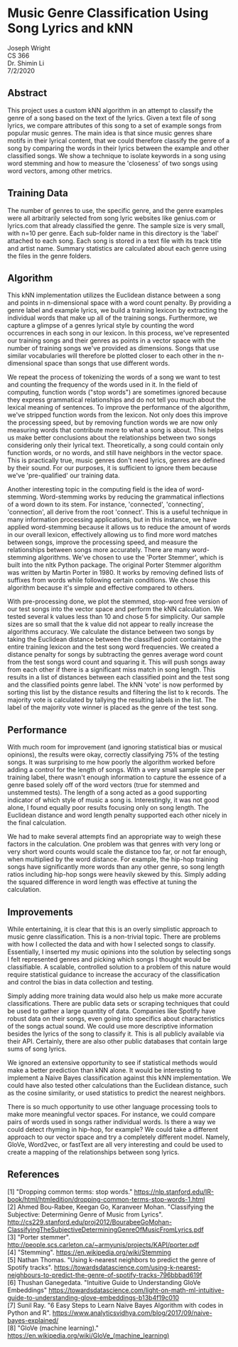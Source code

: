 # Music Genre Classification Using Song Lyrics and kNN
Joseph Wright  
CS 366  
Dr. Shimin Li  
7/2/2020  
  
## Abstract
This project uses a custom kNN algorithm in an attempt to classify the genre of a song based on the text of the lyrics. Given a text file of song lyrics, we compare attributes of this song to a set of example songs from popular music genres. The main idea is that since music genres share motifs in their lyrical content, that we could therefore classify the genre of a song by comparing the words in their lyrics between the example and other classified songs. We show a technique to isolate keywords in a song using word stemming and how to measure the 'closeness' of two songs using word vectors, among other metrics.

## Training Data
The number of genres to use, the specific genre, and the genre examples were all arbitrarily selected from song lyric websites like genius.com or lyrics.com that already classified the genre. The sample size is very small, with n=10 per genre. Each sub-folder name in this directory is the 'label' attached to each song. Each song is stored in a text file with its track title and artist name. Summary statistics are calculated about each genre using the files in the genre folders.

## Algorithm
This kNN implementation utilizes the Euclidean distance between a song and points in n-dimensional space with a word count penalty. 
By providing a genre label and example lyrics, we build a training lexicon by extracting the individual words that make up all of the training songs. Furthermore, we capture a glimpse of a genres lyrical style by counting the word occurrences in each song in our lexicon. In this process, we've represented our training songs and their genres as points in a vector space with the number of training songs we've provided as dimensions. Songs that use similar vocabularies will therefore be plotted closer to each other in the n-dimensional space than songs that use different words.

We repeat the process of tokenizing the words of a song we want to test and counting the frequency of the words used in it. In the field of computing, function words ("stop words") are sometimes
ignored because they express grammatical relationships and do not tell you much about the lexical meaning of sentences. To improve the performance of the algorithm, we've stripped function words
from the lexicon. Not only does this improve the processing speed, but by removing function words we are now only measuring words that contribute more to what a song is about. This helps us make better conclusions about the relationships between two songs considering only their lyrical text. Theoretically, a song could contain only function words, or no words, and still have neighbors in the vector space. This is practically true, music genres don't need lyrics, genres are defined by their sound. For our purposes, it is sufficient to ignore them because we've 'pre-qualified' our training data.

Another interesting topic in the computing field is the idea of word-stemming. Word-stemming works by reducing the grammatical inflections of a word down to its stem. For instance, 'connected',
'connecting', 'connection', all derive from the root 'connect'. This is a useful technique in many information processing applications, but in this instance, we have applied word-stemming because
it allows us to reduce the amount of words in our overall lexicon, effectively allowing us to find more word matches between songs, improve the processing speed, and measure the relationships between songs more accurately. There are many word-stemming algorithms. We've chosen to use the 'Porter Stemmer', which is built into the nltk Python package. The original Porter Stemmer algorithm was written
by Martin Porter in 1980. It works by removing defined lists of suffixes from words while following certain conditions. We chose this algorithm because it's simple and effective compared to others.

With pre-processing done, we plot the stemmed, stop-word free version of our test songs into the vector space and perform the kNN calculation. We tested several k values less than 10 and chose 5 for simplicity. Our sample sizes are so small that the k value did not appear to really increase the algorithms accuracy. We calculate the distance between two songs by taking the Euclidean distance between
the classified point containing the entire training lexicon and the test song word frequencies. We created a distance penalty for songs by subtracting the genres average word count from the test songs word count and squaring it. This will push songs away from each other if there is a significant miss match in song length. This results in a list of distances between each classified point and the test song and the classified points genre label. The kNN 'vote' is now performed by sorting this list by the distance results and filtering the list to k records. The majority vote is calculated by tallying the resulting labels in the list. The label of the majority vote winner is placed as the genre of the test song.

## Performance
With much room for improvement (and ignoring statistical bias or musical opinions), the results were okay, correctly classifying 75% of the testing songs. It was surprising to me how poorly the algorithm worked before adding a control for the length of songs. With a very small sample size per training label, there wasn't enough information to capture the essence of a genre based solely off of the word vectors (true for stemmed and unstemmed tests). The length of a song acted as a good supporting indicator of which style of music a song is. Interestingly, it was not good alone, I found equally poor results focusing only on song length. The Euclidean distance and word length penalty supported each other nicely in the final calculation.

We had to make several attempts find an appropriate way to weigh these factors in the calculation. One problem was that genres with very long or very short word counts would scale the distance too far, or not far enough, when multiplied by the word distance. For example, the hip-hop training songs have significantly more words than any other genre, so song length ratios including hip-hop songs were heavily skewed by this. Simply adding the squared difference in word length was effective at tuning the calculation.

## Improvements
While entertaining, it is clear that this is an overly simplistic approach to music genre classification. This is a non-trivial topic. There are problems with how I collected the data 
and with how I selected songs to classify. Essentially, I inserted my music opinions into the solution by selecting songs I felt represented genres and picking which songs I thought would be classifiable. A scalable, controlled solution to a problem of this nature would require statistical guidance to increase the accuracy of the classification and control the bias in data collection and testing.

Simply adding more training data would also help us make more accurate classifications. There are public data sets or scraping techniques that could be used to gather
a large quantity of data.  Companies like Spotify have robust data on their songs, even going into specifics about characteristics of the songs actual sound. We could use more descriptive information besides the lyrics of the song to classify it. This is all publicly available via their API. Certainly, there are also other public databases that contain large sums of song lyrics.

We ignored an extensive opportunity to see if statistical methods would make a better prediction than kNN alone. It would be interesting to implement a Naive Bayes classification against this kNN implementation. We could have also tested other calculations than the Euclidean distance, such as the cosine similarity, or used statistics to predict the nearest neighbors.

There is so much opportunity to use other language processing tools to make more meaningful vector spaces. For instance, we could compare pairs of words used in songs rather individual words. 
Is there a way we could detect rhyming in hip-hop, for example? We could take a different approach to our vector space and try a completely different model. Namely, GloVe, Word2vec, or fastText
are all very interesting and could be used to create a mapping of the relationships between song lyrics.

## References
[1] "Dropping common terms: stop words." https://nlp.stanford.edu/IR-book/html/htmledition/dropping-common-terms-stop-words-1.html  
[2] Ahmed Bou-Rabee, Keegan Go, Karanveer Mohan. 
    "Classifying the Subjective: Determining Genre of Music from Lyrics". 
    http://cs229.stanford.edu/proj2012/BourabeeGoMohan-ClassifyingTheSubjectiveDeterminingGenreOfMusicFromLyrics.pdf  
[3] "Porter stemmer". http://people.scs.carleton.ca/~armyunis/projects/KAPI/porter.pdf  
[4] "Stemming". https://en.wikipedia.org/wiki/Stemming  
[5] Nathan Thomas. "Using k-nearest neighbors to predict the genre of Spotify tracks". 
    https://towardsdatascience.com/using-k-nearest-neighbours-to-predict-the-genre-of-spotify-tracks-796bbbad619f  
[6] Thushan Ganegedata. "Intuitive Guide to Understanding GloVe Embeddings" 
    https://towardsdatascience.com/light-on-math-ml-intuitive-guide-to-understanding-glove-embeddings-b13b4f19c010  
[7] Sunil Ray. "6 Easy Steps to Learn Naive Bayes Algorithm with codes in Python and R". 
    https://www.analyticsvidhya.com/blog/2017/09/naive-bayes-explained/  
[8] "GloVe (machine learning)." https://en.wikipedia.org/wiki/GloVe_(machine_learning)
